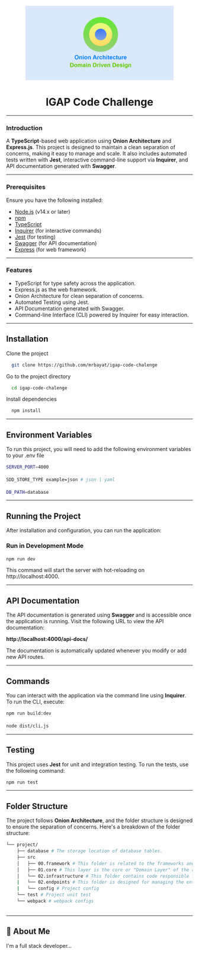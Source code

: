 <p align="center">
  <img src="https://raw.githubusercontent.com/NilavPatel/dotnet-onion-architecture/main/docs/ddd-banner.png" width="400" alt="project-logo">
</p>
<p align="center">
    <h1 align="center">IGAP Code Challenge</h1>
</p>

<hr>

### Introduction

A **TypeScript**-based web application using **Onion Architecture** and **Express.js**. This project is designed to maintain a clean separation of concerns, making it easy to manage and scale. It also includes automated tests written with **Jest**, interactive command-line support via **Inquirer**, and API documentation generated with **Swagger**.

<hr>

### Prerequisites

Ensure you have the following installed:

- [Node.js](https://nodejs.org/) (v14.x or later)
- [npm](https://www.npmjs.com/)
- [TypeScript](https://www.typescriptlang.org/)
- [Inquirer](https://www.npmjs.com/package/inquirer) (for interactive commands)
- [Jest](https://jestjs.io/) (for testing)
- [Swagger](https://www.npmjs.com/package/swagger-ui-express) (for API documentation)
- [Express](https://www.npmjs.com/package/express) (for web framework)


<hr>

### Features
- TypeScript for type safety across the application.
- Express.js as the web framework.
- Onion Architecture for clean separation of concerns.
- Automated Testing using Jest.
- API Documentation generated with Swagger.
- Command-line Interface (CLI) powered by Inquirer for easy interaction.

<hr>

## Installation

Clone the project

```bash
  git clone https://github.com/mrbayat/igap-code-chalenge
```

Go to the project directory

```bash
  cd igap-code-chalenge
```

Install dependencies

```bash
  npm install
```

<hr>

## Environment Variables

To run this project, you will need to add the following environment variables to your .env file

```bash
SERVER_PORT=4000

SDD_STORE_TYPE example=json # json | yaml 

DB_PATH=database
```
<hr>

## Running the Project
After installation and configuration, you can run the application:

### Run in Development Mode

```bash
npm run dev
```
This command will start the server with hot-reloading on http://localhost:4000.

<hr>

## API Documentation

The API documentation is generated using **Swagger** and is accessible once the application is running. Visit the following URL to view the API documentation:

**http://localhost:4000/api-docs/**

The documentation is automatically updated whenever you modify or add new API routes.

<hr>

## Commands

You can interact with the application via the command line using **Inquirer**. To run the CLI, execute:

```bash
npm run build:dev

node dist/cli.js 
```
<hr>

## Testing

This project uses **Jest** for unit and integration testing. To run the tests, use the following command:

```bash
npm run test
```
<hr>

## Folder Structure

The project follows **Onion Architecture**, and the folder structure is designed to ensure the separation of concerns. Here's a breakdown of the folder structure:


```sh
└── project/
    ├── database # The storage location of database tables.
    ├── src
    │   ├── 00.framework # This folder is related to the frameworks and tools that the application depends on.
    │   ├── 01.core # This layer is the core or "Domain Layer" of the application, where the business logic resides
    │   └── 02.infrastructure # This folder contains code responsible for implementing infrastructural functionalities.
    |   └── 02.endpoints # This folder is designed for managing the entry points (End Points) of the application.
    |   └── config # Project config
    └── test # Project unit test
    └── webpack # webpack configs
    

```
<hr>

## 🚀 About Me
I'm a full stack developer...

